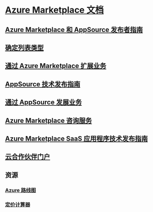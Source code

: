 # [Azure Marketplace 文档](index.md)
## [Azure Marketplace 和 AppSource 发布者指南](marketplace-publishers-guide.md)
## [确定列表类型](determine-your-listing-type.md)
## [通过 Azure Marketplace 扩展业务](grow-your-business-azure-marketplace.md)
## [AppSource 技术发布指南](marketplace-what-is-appsource.md)
## [通过 AppSource 发展业务](marketplace-grow-your-business-with-appsource.md)
## [Azure Marketplace 咨询服务](consulting-services.md)
## [Azure Marketplace SaaS 应用程序技术发布指南](marketplace-saas-applications-technical-publishing-guide.md)
## [云合作伙伴门户](./cloud-partner-portal/cloud-partner-portal-what-is-the-cloud-partner-portal.md)
## 资源
### [Azure 路线图](https://azure.microsoft.com/roadmap/)
### [定价计算器](https://azure.microsoft.com/pricing/calculator/)
